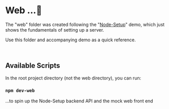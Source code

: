
# Web ...🚀

The "web" folder was created following the "[Node-Setup](https://present.yourcode.app/39a7ef40-3aa6-11e9-9a38-61dde94d9e52/0)" demo, which just shows the fundamentals of setting up a server. 

Use this folder and accompanying demo as a quick reference. 


<br>


## Available Scripts

In the root project directory (not the web directory), you can run:

### `npm dev-web`

 ...to spin up the Node-Setup backend API and the mock web front end
